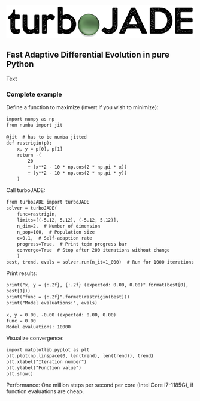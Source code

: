 ![Logo](https://github.com/hippke/turboJADE/blob/main/logo.png?raw=true)
## Fast Adaptive Differential Evolution in pure Python

Text

### Complete example

Define a function to maximize (invert if you wish to minimize):

```
import numpy as np
from numba import jit

@jit  # has to be numba jitted
def rastrigin(p):
    x, y = p[0], p[1]
    return -(
        20
        + (x**2 - 10 * np.cos(2 * np.pi * x))
        + (y**2 - 10 * np.cos(2 * np.pi * y))
    )
```
Call turboJADE:
```
from turboJADE import turboJADE
solver = turboJADE(
    func=rastrigin,
    limits=[(-5.12, 5.12), (-5.12, 5.12)],
    n_dim=2,  # Number of dimension
    n_pop=100,  # Population size
    c=0.1,  # Self-adaption rate
    progress=True,  # Print tqdm progress bar
    converge=True  # Stop after 200 iterations without change
    )
best, trend, evals = solver.run(n_it=1_000)  # Run for 1000 iterations
```
Print results:
```
print("x, y = {:.2f}, {:.2f} (expected: 0.00, 0.00)".format(best[0], best[1]))
print("func = {:.2f}".format(rastrigin(best)))
print("Model evaluations:", evals)

x, y = 0.00, -0.00 (expected: 0.00, 0.00)
func = 0.00
Model evaluations: 10000
```

Visualize convergence:
```
import matplotlib.pyplot as plt
plt.plot(np.linspace(0, len(trend), len(trend)), trend)
plt.xlabel("Iteration number")
plt.ylabel("Function value")
plt.show()
```


Performance: One million steps per second per core (Intel Core i7-1185G), if function evaluations are cheap.
